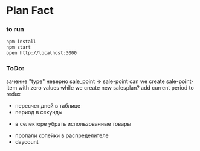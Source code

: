 # Plan Fact

### to run

```bash
npm install
npm start
open http://localhost:3000
```

### ToDo:
зачение "type" неверно sale_point => sale-point
can we create sale-point-item with zero values while we create new salesplan?
add current period to redux

- пересчет дней в таблице
- период в секунды 
+ в селекторе убрать использованные товары
- пропали копейки в распределителе
- daycount